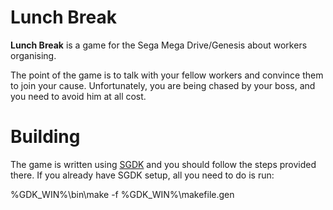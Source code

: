 Lunch Break
===========

**Lunch Break** is a game for the Sega Mega Drive/Genesis about workers organising.

The point of the game is to talk with your fellow workers and convince them to join your cause. 
Unfortunately, you are being chased by your boss, and you need to avoid him at all cost.

Building
========
The game is written using [SGDK](https://github.com/Stephane-D/SGDK) and you should follow
the steps provided there. If you already have SGDK setup, all you need to do is run:

  %GDK_WIN%\bin\make -f %GDK_WIN%\makefile.gen